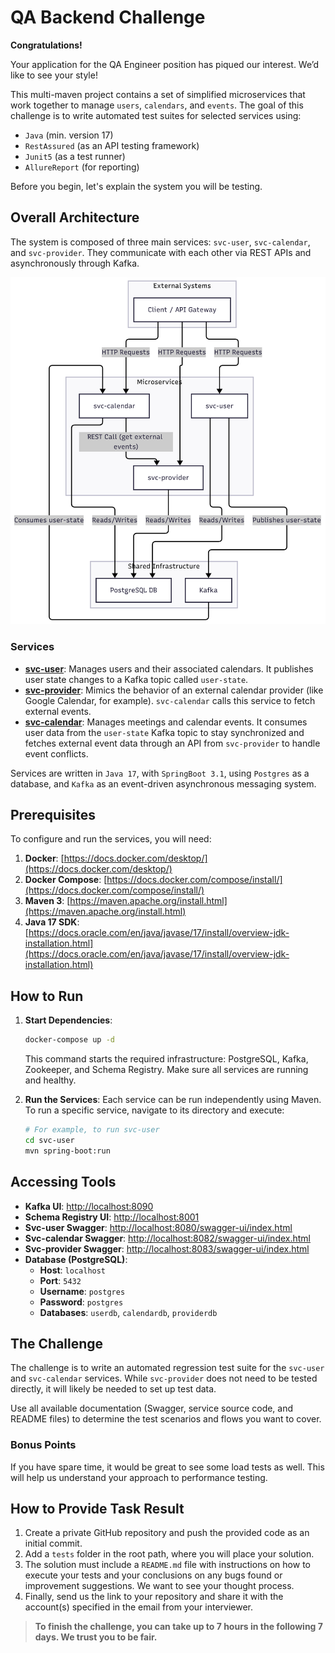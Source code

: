 # QA Backend Challenge

**Congratulations!**

Your application for the QA Engineer position has piqued our interest. We’d like to see your style!

This multi-maven project contains a set of simplified microservices that work together to manage `users`, `calendars`, and `events`. The goal of this challenge is to write automated test suites for selected services using:

-   `Java` (min. version 17)
-   `RestAssured` (as an API testing framework)
-   `Junit5` (as a test runner)
-   `AllureReport` (for reporting)

Before you begin, let's explain the system you will be testing.

## Overall Architecture

The system is composed of three main services: `svc-user`, `svc-calendar`, and `svc-provider`. They communicate with each other via REST APIs and asynchronously through Kafka.

![Overall Architecture](images/overall-architecture.png)

### Services

-   **[svc-user](./svc-user/README.md)**: Manages users and their associated calendars. It publishes user state changes to a Kafka topic called `user-state`.
-   **[svc-provider](./svc-provider/README.md)**: Mimics the behavior of an external calendar provider (like Google Calendar, for example). `svc-calendar` calls this service to fetch external events.
-   **[svc-calendar](./svc-calendar/README.md)**: Manages meetings and calendar events. It consumes user data from the `user-state` Kafka topic to stay synchronized and fetches external event data through an API from `svc-provider` to handle event conflicts.

Services are written in `Java 17`, with `SpringBoot 3.1`, using `Postgres` as a database, and `Kafka` as an event-driven asynchronous messaging system.

## Prerequisites

To configure and run the services, you will need:

1.  **Docker**: [https://docs.docker.com/desktop/](https://docs.docker.com/desktop/)
2.  **Docker Compose**: [https://docs.docker.com/compose/install/](https://docs.docker.com/compose/install/)
3.  **Maven 3**: [https://maven.apache.org/install.html](https://maven.apache.org/install.html)
4.  **Java 17 SDK**: [https://docs.oracle.com/en/java/javase/17/install/overview-jdk-installation.html](https://docs.oracle.com/en/java/javase/17/install/overview-jdk-installation.html)

## How to Run

1.  **Start Dependencies**:
    ```bash
    docker-compose up -d
    ```
    This command starts the required infrastructure: PostgreSQL, Kafka, Zookeeper, and Schema Registry. Make sure all services are running and healthy.

2.  **Run the Services**:
    Each service can be run independently using Maven. To run a specific service, navigate to its directory and execute:
    ```bash
    # For example, to run svc-user
    cd svc-user
    mvn spring-boot:run
    ```

## Accessing Tools

-   **Kafka UI**: [http://localhost:8090](http://localhost:8090)
-   **Schema Registry UI**: [http://localhost:8001](http://localhost:8001)
-   **Svc-user Swagger**: [http://localhost:8080/swagger-ui/index.html](http://localhost:8080/swagger-ui/index.html)
-   **Svc-calendar Swagger**: [http://localhost:8082/swagger-ui/index.html](http://localhost:8082/swagger-ui/index.html)
-   **Svc-provider Swagger**: [http://localhost:8083/swagger-ui/index.html](http://localhost:8083/swagger-ui/index.html)
-   **Database (PostgreSQL)**:
    -   **Host**: `localhost`
    -   **Port**: `5432`
    -   **Username**: `postgres`
    -   **Password**: `postgres`
    -   **Databases**: `userdb`, `calendardb`, `providerdb`

## The Challenge

The challenge is to write an automated regression test suite for the `svc-user` and `svc-calendar` services. While `svc-provider` does not need to be tested directly, it will likely be needed to set up test data.

Use all available documentation (Swagger, service source code, and README files) to determine the test scenarios and flows you want to cover.

### Bonus Points

If you have spare time, it would be great to see some load tests as well. This will help us understand your approach to performance testing.

## How to Provide Task Result

1.  Create a private GitHub repository and push the provided code as an initial commit.
2.  Add a `tests` folder in the root path, where you will place your solution.
3.  The solution must include a `README.md` file with instructions on how to execute your tests and your conclusions on any bugs found or improvement suggestions. We want to see your thought process.
4.  Finally, send us the link to your repository and share it with the account(s) specified in the email from your interviewer.

> **To finish the challenge, you can take up to 7 hours in the following 7 days. We trust you to be fair.**
